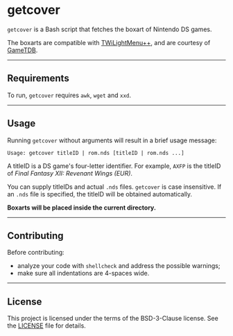 # getcover

`getcover` is a Bash script that fetches the boxart of Nintendo DS games.

The boxarts are compatible with [TWiLightMenu++](https://github.com/RocketRobz/TWiLightMenu), and are courtesy of [GameTDB](https://gametdb.com).

-----

## Requirements

To run, `getcover` requires `awk`, `wget` and `xxd`.

-----

## Usage

Running `getcover` without arguments will result in a brief usage message:

    Usage: getcover titleID | rom.nds [titleID | rom.nds ...]

A titleID is a DS game's four-letter identifier.
For example, `AXFP` is the titleID of _Final Fantasy XII: Revenant Wings (EUR)_.

You can supply titleIDs and actual `.nds` files. `getcover` is case insensitive.
If an `.nds` file is specified, the titleID will be obtained automatically.

**Boxarts will be placed inside the current directory.**

-----

## Contributing

Before contributing: 

* analyze your code with `shellcheck` and address the possible warnings;
* make sure all indentations are 4-spaces wide.

-----

## License

This project is licensed under the terms of the BSD-3-Clause license.
See the [LICENSE](LICENSE) file for details.
